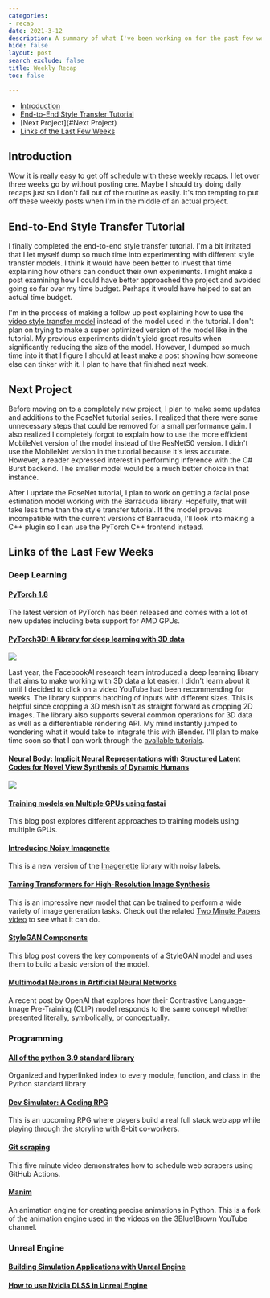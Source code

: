 ```yaml
---
categories:
- recap
date: 2021-3-12
description: A summary of what I've been working on for the past few weeks.
hide: false
layout: post
search_exclude: false
title: Weekly Recap
toc: false

---
```


* [Introduction](#introduction)
* [End-to-End Style Transfer Tutorial](#end-to-end-style-transfer-tutorial)
* [Next Project](#Next Project)
* [Links of the Last Few Weeks](#links-of-the-last-few-weeks)



## Introduction

Wow it is really easy to get off schedule with these weekly recaps. I let over three weeks go by without posting one. Maybe I should try doing daily recaps just so I don't fall out of the routine as easily. It's too tempting to put off these weekly posts when I'm in the middle of an actual project. 

## End-to-End Style Transfer Tutorial

I finally completed the end-to-end style transfer tutorial. I'm a bit irritated that I let myself dump so much time into experimenting with different style transfer models. I think it would have been better to invest that time explaining how others can conduct their own experiments. I might make a post examining how I could have better approached the project and avoided going so far over my time budget. Perhaps it would have helped to set an actual time budget.

I'm in the process of making a follow up post explaining how to use the [video style transfer model](https://github.com/OndrejTexler/Few-Shot-Patch-Based-Training) instead of the model used in the tutorial. I don't plan on trying to make a super optimized version of the model like in the tutorial. My previous experiments didn't yield great results when significantly reducing the size of the model. However, I dumped so much time into it that I figure I should at least make a post showing how someone else can tinker with it. I plan to have that finished next week.

## Next Project

Before moving on to a completely new project, I plan to make some updates and additions to the PoseNet tutorial series. I realized that there were some unnecessary steps that could be removed for a small performance gain. I also realized I completely forgot to explain how to use the more efficient MobileNet version of the model instead of the ResNet50 version. I didn't use the MobileNet version in the tutorial because it's less accurate. However, a reader expressed interest in performing inference with the C# Burst backend. The smaller model would be a much better choice in that instance.

After I update the PoseNet tutorial, I plan to work on getting a facial pose estimation model working with the Barracuda library. Hopefully, that will take less time than the style transfer tutorial. If the model proves incompatible with the current versions of Barracuda, I'll look into making a C++ plugin so I can use the PyTorch C++ frontend instead.



## Links of the Last Few Weeks

### Deep Learning

#### [PyTorch 1.8](https://pytorch.org/blog/pytorch-1.8-released/)

The latest version of PyTorch has been released and comes with a lot of new updates including beta support for AMD GPUs.

#### [PyTorch3D: A library for deep learning with 3D data](https://pytorch3d.org/)

![](https://raw.githubusercontent.com/facebookresearch/pytorch3d/master/.github/dolphin_deform.gif)

Last year, the FacebookAI research team introduced a deep learning library that aims to make working with 3D data a lot easier. I didn't learn about it until I decided to click on a video YouTube had been recommending for weeks. The library supports batching of inputs with different sizes. This is helpful since cropping a 3D mesh isn't as straight forward as cropping 2D images. The library also supports several common operations for 3D data as well as a differentiable rendering API. My mind instantly jumped to wondering what it would take to integrate this with Blender. I'll plan to make time soon so that I can work through the [available tutorials](https://github.com/facebookresearch/pytorch3d#tutorials).

#### [Neural Body: Implicit Neural Representations with Structured Latent Codes for Novel View Synthesis of Dynamic Humans](https://github.com/zju3dv/neuralbody)

![](https://camo.githubusercontent.com/b1b6429cb394905284abe3b365e6bec6233592e9fdfb46df61660b65b7f0a6b3/68747470733a2f2f7a6a753364762e6769746875622e696f2f6e657572616c626f64792f696d616765732f6d6f6e6f63756c61722e676966)

#### [Training models on Multiple GPUs using fastai](https://jarvislabs.ai/blogs/multiGPUs)

This blog post explores different approaches to training models using multiple GPUs.

#### [Introducing Noisy Imagenette](https://tmabraham.github.io/blog/noisy_imagenette)

This is a new version of the [Imagenette](https://github.com/fastai/imagenette) library with noisy labels.

#### [Taming Transformers for High-Resolution Image Synthesis](https://github.com/CompVis/taming-transformers)

This is an impressive new model that can be trained to perform a wide variety of image generation tasks. Check out the related [Two Minute Papers video](https://www.youtube.com/watch?v=o7dqGcLDf0A) to see what it can do.

#### [StyleGAN Components](https://isaac-flath.github.io/fastblog/computer%20vision/gan/2021/03/01/StyleGanComponents.html)

This blog post covers the key components of a StyleGAN model and uses them to build a basic version of the model.

#### [Multimodal Neurons in Artificial Neural Networks](https://openai.com/blog/multimodal-neurons/)

A recent post by OpenAI that explores how their Contrastive Language-Image Pre-Training (CLIP) model responds to the same concept whether presented literally, symbolically, or conceptually.



### Programming

#### [All of the python 3.9 standard library](https://gist.github.com/jph00/d5981f649a83a754946964cf22322cb2)

Organized and hyperlinked index to every module, function, and class in the Python standard library  

#### [Dev Simulator: A Coding RPG](https://simulator.dev/)

This is an upcoming RPG where players build a real full stack web app while playing through the storyline with 8-bit co-workers.

#### [Git scraping](https://simonwillison.net/2021/Mar/5/git-scraping/)

This five minute video demonstrates how to schedule web scrapers using GitHub Actions.

#### [Manim](https://github.com/ManimCommunity/manim)

An animation engine for creating precise animations in Python. This is a fork of the animation engine used in the videos on the 3Blue1Brown YouTube channel.



### Unreal Engine

#### [Building Simulation Applications with Unreal Engine](https://www.twitch.tv/videos/936853835)

#### [How to use Nvidia DLSS in Unreal Engine](https://www.twitch.tv/videos/945514664)

